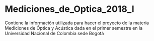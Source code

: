 # Mediciones_de_Optica_2018_I
Contiene la información utilizada para hacer el proyecto de la materia Mediciones de Óptica y Acústica dada en el primer semestre en la Universidad Nacional de Colombia sede Bogotá
